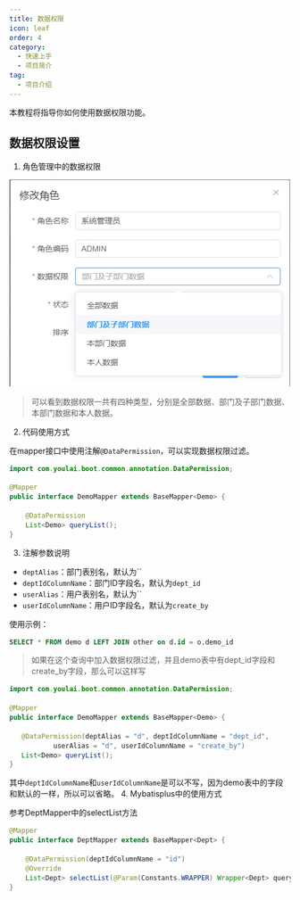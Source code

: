 ```yaml
---
title: 数据权限
icon: leaf
order: 4
category:
  - 快速上手
  - 项目简介
tag:
  - 项目介绍
---
```


本教程将指导你如何使用数据权限功能。

<!-- more -->
## 数据权限设置
1. 角色管理中的数据权限

![图片](/assets/image/role_data_permission.png)
> 可以看到数据权限一共有四种类型，分别是全部数据、部门及子部门数据、本部门数据和本人数据。
2. 代码使用方式

在mapper接口中使用注解`@DataPermission`，可以实现数据权限过滤。
```java
import com.youlai.boot.common.annotation.DataPermission;

@Mapper
public interface DemoMapper extends BaseMapper<Demo> {

    @DataPermission
    List<Demo> queryList();
}
```
3. 注解参数说明
- `deptAlias`：部门表别名，默认为``
- `deptIdColumnName`：部门ID字段名，默认为`dept_id`
- `userAlias`：用户表别名，默认为``
- `userIdColumnName`：用户ID字段名，默认为`create_by`

使用示例：
```sql
SELECT * FROM demo d LEFT JOIN other on d.id = o.demo_id
```
> 如果在这个查询中加入数据权限过滤，并且demo表中有dept_id字段和create_by字段，那么可以这样写
```java
import com.youlai.boot.common.annotation.DataPermission;

@Mapper
public interface DemoMapper extends BaseMapper<Demo> {

   @DataPermission(deptAlias = "d", deptIdColumnName = "dept_id",
           userAlias = "d", userIdColumnName = "create_by")
   List<Demo> queryList();
}
```
其中`deptIdColumnName`和`userIdColumnName`是可以不写，因为demo表中的字段和默认的一样，所以可以省略。
4. Mybatisplus中的使用方式

参考DeptMapper中的selectList方法
```java
@Mapper
public interface DeptMapper extends BaseMapper<Dept> {

    @DataPermission(deptIdColumnName = "id")
    @Override
    List<Dept> selectList(@Param(Constants.WRAPPER) Wrapper<Dept> queryWrapper);
}
```

